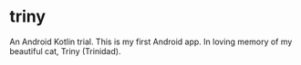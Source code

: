 # triny
An Android Kotlin trial. This is my first Android app. In loving memory of my beautiful cat, Triny (Trinidad).
